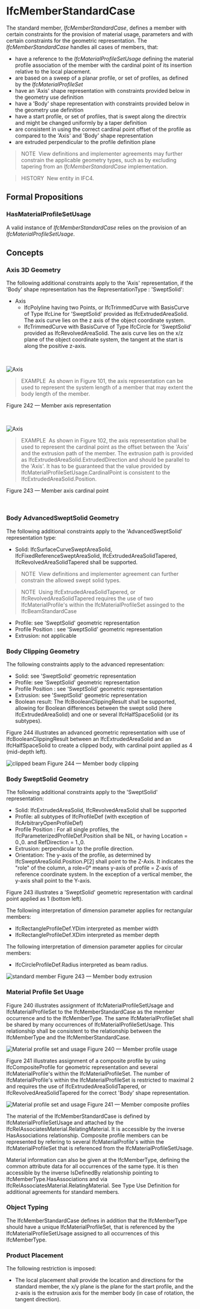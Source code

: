# IfcMemberStandardCase

The standard member, _IfcMemberStandardCase_, defines a member with certain constraints for the provision of material usage, parameters and with certain constraints for the geometric representation. The _IfcMemberStandardCase_ handles all cases of members, that:

* have a reference to the _IfcMaterialProfileSetUsage_ defining the material profile association of the member with the cardinal point of its insertion relative to the local placement.
* are based on a sweep of a planar profile, or set of profiles, as defined by the _IfcMaterialProfileSet_
* have an 'Axis' shape representation with constraints provided below in the geometry use definition
* have a 'Body' shape representation with constraints provided below in the geometry use definition
* have a start profile, or set of profiles, that is swept along the directrix and might be changed uniformly by a taper definition
* are consistent in using the correct cardinal point offset of the profile as compared to the 'Axis' and 'Body' shape representation
* are extruded perpendicular to the profile definition plane

> NOTE&nbsp; View definitions and implementer agreements may further constrain the applicable geometry types, such as by excluding tapering from an _IfcMemberStandardCase_ implementation.

> HISTORY&nbsp; New entity in IFC4.

## Formal Propositions

### HasMaterialProfileSetUsage
A valid instance of _IfcMemberStandardCase_ relies on the provision of an _IfcMaterialProfileSetUsage_.

## Concepts

### Axis 3D Geometry

The following additional constraints apply to the 'Axis'
representation, if the 'Body' shape representation has the
RepresentationType : 'SweptSolid':


* Axis
	+ IfcPolyline having two Points, or
	IfcTrimmedCurve with BasisCurve of Type
	IfcLine for 'SweptSolid' provided as
	IfcExtrudedAreaSolid. The axis curve lies on the z axis of
	the object coordinate system.
	+ IfcTrimmedCurve with BasisCurve of Type
	IfcCircle for 'SweptSolid' provided as
	IfcRevolvedAreaSolid. The axis curve lies on the x/z plane
	of the object coordinate system, the tangent at the start is along
	the positive z-axis.


 


![Axis](../../../../figuresifcmemberstandardcase_axis-01.png)

> EXAMPLE  As shown in Figure 101, the axis representation can be used to represent the system length of a member that may extent the body length of the member.


Figure 242 — Member axis representation


 




![Axis](../../../../figuresifcmemberstandardcase_axis-02.png)

> EXAMPLE  As shown in Figure 102, the axis representation shall be used to represent the cardinal point as the offset between the 'Axis' and the extrusion path of the member. The extrusion path is provided as IfcExtrudedAreaSolid.ExtrudedDirection and should be parallel to the 'Axis'. It has to be guaranteed that the value provided by IfcMaterialProfileSetUsage.CardinalPoint is consistent to the IfcExtrudedAreaSolid.Position.


Figure 243 — Member axis cardinal point


 



### Body AdvancedSweptSolid Geometry

The following additional constraints apply to the
'AdvancedSweptSolid' representation type:


* Solid: IfcSurfaceCurveSweptAreaSolid,
IfcFixedReferenceSweptAreaSolid,
IfcExtrudedAreaSolidTapered,
IfcRevolvedAreaSolidTapered shall be supported.

> NOTE  View definitions and implementer
> agreement can further constrain the allowed swept solid
> types.



> NOTE  Using IfcExtrudedAreaSolidTapered,
> or IfcRevolvedAreaSolidTapered requires the use of two
> IfcMaterialProfile's within the
> IfcMaterialProfileSet assinged to the
> IfcBeamStandardCase
* Profile: see 'SweptSolid' geometric
representation
* Profile Position : see 'SweptSolid' geometric
representation
* Extrusion: not applicable



### Body Clipping Geometry

The following constraints apply to the advanced
representation:


* Solid: see 'SweptSolid' geometric representation
* Profile: see 'SweptSolid' geometric
representation
* Profile Position : see 'SweptSolid' geometric
representation
* Extrusion: see 'SweptSolid' geometric
representation
* Boolean result: The IfcBooleanClippingResult
shall be supported, allowing for Boolean differences between the
swept solid (here IfcExtrudedAreaSolid) and one or several
IfcHalfSpaceSolid (or its subtypes).


Figure 244 illustrates an advanced geometric representation with use of IfcBooleanClippingResult between
an IfcExtrudedAreaSolid and an IfcHalfSpaceSolid to create a clipped body, with cardinal point applied as 4 (mid-depth left).


![clipped beam](../../../../figuresifcbeamstandardcase_clipping-01.png)
Figure 244 — Member body clipping



### Body SweptSolid Geometry

The following additional constraints apply to the 'SweptSolid'
representation:


* Solid: IfcExtrudedAreaSolid,
IfcRevolvedAreaSolid shall be supported
* Profile: all subtypes of IfcProfileDef (with
exception of IfcArbitraryOpenProfileDef)
* Profile Position : For all single profiles, the
IfcParameterizedProfileDef.Position shall be NIL, or
having Location = 0.,0. and RefDirection =
1.,0.
* Extrusion: perpendicular to the profile
direction.
* Orientation: The y-axis of the profile, as determined
by IfcSweptAreaSolid.Position.P[2] shall point to the
Z-Axis. It indicates the "role" of the column, a role=0°
means y-axis of profile = Z-axis of reference coordinate system.
In the exception of a vertical member, the y-axis shall point to
the Y-axis.


Figure 243 illustrates a 'SweptSolid' geometric representation with cardinal point applied as 1 (bottom left).


The following interpretation of dimension parameter applies for rectangular members:


* IfcRectangleProfileDef.YDim interpreted as member width
* IfcRectangleProfileDef.XDim interpreted as member depth


The following interpretation of dimension parameter applies for circular members:


* IfcCircleProfileDef.Radius interpreted as beam radius.


![standard member](../../../../figuresifcbeamstandardcase_sweptsolid-01.png)
Figure 243 — Member body extrusion



### Material Profile Set Usage

Figure 240 illustrates assignment of IfcMaterialProfileSetUsage and IfcMaterialProfileSet to the IfcMemberStandardCase as the member occurrence and to the IfcMemberType. The same IfcMaterialProfileSet shall be shared by many occurrences of IfcMaterialProfileSetUsage. This relationship shall be consistent to the relationship between the IfcMemberType and the IfcMemberStandardCase.


![Material profile set and usage](../../../../figuresifcmemberstandardcase-01.png)
Figure 240 — Member profile usage


Figure 241 illustrates assignment of a composite profile by using IfcCompositeProfile for geometric representation and several IfcMaterialProfile's within the IfcMaterialProfileSet. The number of IfcMaterialProfile's within the IfcMaterialProfileSet is restricted to maximal 2 and
requires the use of IfcExtrudedAreaSolidTapered, or IfcRevolvedAreaSolidTapered for the correct 'Body' shape representation.


![Material profile set and usage](../../../../figuresifcmemberstandardcase-02.png)
Figure 241 — Member composite profiles


The material of the IfcMemberStandardCase is defined by
IfcMaterialProfileSetUsage and attached by the
IfcRelAssociatesMaterial.RelatingMaterial. It is
accessible by the inverse HasAssociations relationship.
Composite profile members can be represented by refering to
several IfcMaterialProfile's within the
IfcMaterialProfileSet that is referenced from the
IfcMaterialProfileSetUsage.


Material information can also be given at the
IfcMemberType, defining the common attribute data for all
occurrences of the same type. It is then accessible by the
inverse IsDefinedBy relationship pointing to
IfcMemberType.HasAssociations and via
IfcRelAssociatesMaterial.RelatingMaterial. See Type Use
Definition for additional agreements for standard
members.



### Object Typing

The IfcMemberStandardCase defines in addition that the
IfcMemberType should have a unique
IfcMaterialProfileSet, that is referenced by the
IfcMaterialProfileSetUsage assigned to all occurrences of 
this IfcMemberType.



### Product Placement

The following restriction is imposed:


* The local placement shall provide the location and directions 
for the standard member, the x/y plane is the plane for the start 
profile, and the z-axis is the extrusion axis for the member body (in
case of rotation, the tangent direction).



